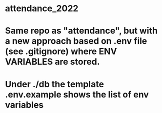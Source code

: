 # attendance_2022
# Same repo as "attendance", but with a new approach based on .env file (see .gitignore) where ENV VARIABLES are stored. 
# Under ./db the template .env.example shows the list of env variables
